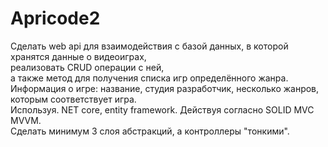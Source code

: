 # Apricode2
Сделать web api для взаимодействия с базой данных, в которой хранятся данные о видеоиграх,<br> реализовать CRUD операции с ней,<br> а также метод для получения списка игр определённого жанра.<br>
Информация о игре: название, студия разработчик, несколько жанров, которым соответствует игра.<br>
Используя. NET core, entity framework.
Действуя согласно SOLID MVC MVVM.<br>
Сделать минимум 3 слоя абстракций, а контроллеры "тонкими".
